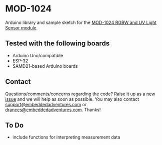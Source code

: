 # MOD-1024

Arduino library and sample sketch for the <a href="http://www.embeddedadventures.com/RGBW_and_UV_light_sensor_mod-1024.html">MOD-1024 RGBW and UV Light Sensor module</a>.


## Tested with the following boards ##
- Arduino Uno/compatible
- ESP-32
- SAMD21-based Arduino boards


## Contact ##
Questions/comments/concerns regarding the code? Raise it up as a <a href="https://github.com/embeddedadventures/MOD-1024/issues/new">new issue</a> and we will help as soon as possible. You may also contact support@embeddedadventures.com or drances@embeddedadventures.com. Thanks!


## To Do ##
- include functions for interpreting measurement data